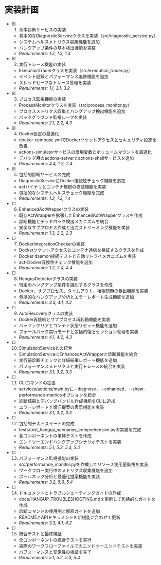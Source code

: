 # 実装計画

- [x] 1. 基本診断サービスの実装
  - 基本的なDiagnosticServiceクラスを実装（src/diagnostic_service.py）
  - システムヘルスメトリクス収集機能を追加
  - ハングアップ条件の基本検出機能を実装
  - _Requirements: 1.2, 1.3, 1.4_

- [x] 2. 実行トレース機能の実装
  - ExecutionTracerクラスを実装（src/execution_tracer.py）
  - イベント記録とパフォーマンス追跡機能を追加
  - スレッドセーフなトレース管理を実装
  - _Requirements: 1.1, 3.1, 3.2_

- [x] 3. プロセス監視機能の実装
  - ProcessMonitorクラスを実装（src/process_monitor.py）
  - プロセスメトリクス収集とハングアップ検出機能を追加
  - バックグラウンド監視ループを実装
  - _Requirements: 2.1, 2.2, 4.3_

- [x] 4. Docker設定の最適化
  - docker-compose.ymlでDockerソケットアクセスとセキュリティ設定を改善
  - actions-simulatorサービスの環境変数とボリュームマウントを最適化
  - デバッグ用のactions-serverとactions-shellサービスを追加
  - _Requirements: 4.4, 1.2, 2.4_

- [x] 5. 包括的診断サービスの完成
  - DiagnosticServiceにDocker接続性チェック機能を追加
  - actバイナリとコンテナ権限の検証機能を実装
  - 包括的なシステムヘルスチェック機能を完成
  - _Requirements: 1.2, 1.3, 1.4_

- [ ] 6. EnhancedActWrapperクラスの実装
  - 既存ActWrapperを拡張したEnhancedActWrapperクラスを作成
  - 診断機能とデッドロック検出メカニズムを統合
  - 安全なサブプロセス作成と出力ストリーミング機能を実装
  - _Requirements: 1.3, 2.2, 2.3_

- [ ] 7. DockerIntegrationCheckerの実装
  - Dockerソケットアクセスとコンテナ通信を検証するクラスを作成
  - Docker daemon接続テストと自動リトライメカニズムを実装
  - act-Docker互換性チェック機能を追加
  - _Requirements: 1.2, 2.4, 4.4_

- [ ] 8. HangupDetectorクラスの実装
  - 特定のハングアップ条件を識別するクラスを作成
  - Docker、サブプロセス、タイムアウト、権限問題の検出機能を実装
  - 包括的なハングアップ分析とエラーレポート生成機能を追加
  - _Requirements: 3.3, 4.1, 4.2_

- [ ] 9. AutoRecoveryクラスの実装
  - Docker再接続とサブプロセス再起動機能を実装
  - バッファクリアとコンテナ状態リセット機能を追加
  - フォールバック実行モードと包括的復旧セッション管理を実装
  - _Requirements: 4.1, 4.2, 4.3_

- [ ] 10. SimulationServiceとの統合
  - SimulationServiceにEnhancedActWrapperと診断機能を統合
  - 実行前診断チェックと詳細結果レポート機能を追加
  - パフォーマンスメトリクスと実行トレースの統合を実装
  - _Requirements: 3.1, 3.2, 3.3_

- [ ] 11. CLIコマンドの拡張
  - services/actions/main.pyに--diagnose、--enhanced、--show-performance-metricsオプションを統合
  - 診断結果とデバッグバンドル作成機能をCLIに追加
  - エラーレポートと復旧提案の表示機能を実装
  - _Requirements: 3.1, 3.2, 3.3_

- [ ] 12. 包括的テストスイートの完成
  - tests/test_hangup_scenarios_comprehensive.pyの実装を完成
  - 各コンポーネントの単体テストを作成
  - エンドツーエンドハングアップシナリオテストを実装
  - _Requirements: 5.1, 5.2, 5.3, 5.4_

- [ ] 13. パフォーマンス監視機能の実装
  - src/performance_monitor.pyを作成してリソース使用量監視を実装
  - ワークフロー実行中のメトリクス収集機能を追加
  - ボトルネック分析と最適化提案機能を実装
  - _Requirements: 3.2, 5.3, 5.4_

- [ ] 14. ドキュメントとトラブルシューティングガイドの作成
  - docs/HANGUP_TROUBLESHOOTING.mdを更新して包括的なガイドを作成
  - 診断コマンドの使用例と解釈ガイドを追加
  - READMEとAPIドキュメントを新機能に合わせて更新
  - _Requirements: 3.3, 4.1, 4.2_

- [ ] 15. 統合テストと最終検証
  - 全コンポーネントの統合テストを実行
  - 実際のワークフローファイルでのエンドツーエンドテストを実施
  - パフォーマンスと安定性の検証を完了
  - _Requirements: 5.1, 5.2, 5.3, 5.4_
